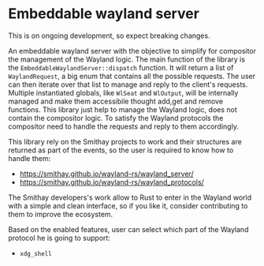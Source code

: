 # Embeddable wayland server
This is on ongoing development, so expect breaking changes.

An embeddable wayland server with the objective to simplify for compositor the management of the Wayland logic.
The main function of the library is the `EmbeddableWaylandServer::dispatch` function. It will return a list of `WaylandRequest`, a big enum that contains all the possible requests.
The user can then iterate over that list to manage and reply to the client's requests. 
Multiple instantiated globals, like `WlSeat` and `WlOutput`, will be internally managed and make them accessibile thought add,get and remove functions.
This library just help to manage the Wayland logic, does not contain the compositor logic.
To satisfy the Wayland protocols the compositor need to handle the requests and reply to them accordingly.

This library rely on the Smithay projects to work and their structures are returned as part of the events, so the user is required to know how to handle them:
- https://smithay.github.io/wayland-rs/wayland_server/
- https://smithay.github.io/wayland-rs/wayland_protocols/

The Smithay developers's work allow to Rust to enter in the Wayland world with a simple and clean interface,
so if you like it, consider contributing to them to improve the ecosystem.

Based on the enabled features, user can select which part of the Wayland protocol he is going to support:
- `xdg_shell`
